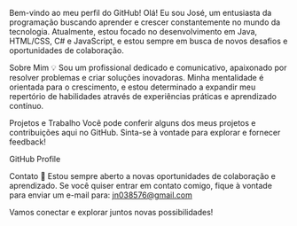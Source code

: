 Bem-vindo ao meu perfil do GitHub!
Olá! Eu sou José, um entusiasta da programação buscando aprender e crescer constantemente no mundo da tecnologia. Atualmente, estou focado no desenvolvimento em Java, HTML/CSS, C# e JavaScript, e estou sempre em busca de novos desafios e oportunidades de colaboração.

Sobre Mim 💡
Sou um profissional dedicado e comunicativo, apaixonado por resolver problemas e criar soluções inovadoras. Minha mentalidade é orientada para o crescimento, e estou determinado a expandir meu repertório de habilidades através de experiências práticas e aprendizado contínuo.

Projetos e Trabalho
Você pode conferir alguns dos meus projetos e contribuições aqui no GitHub. Sinta-se à vontade para explorar e fornecer feedback!

GitHub Profile

Contato 📧
Estou sempre aberto a novas oportunidades de colaboração e aprendizado. Se você quiser entrar em contato comigo, fique à vontade para enviar um e-mail para: jn038576@gmail.com

Vamos conectar e explorar juntos novas possibilidades!

